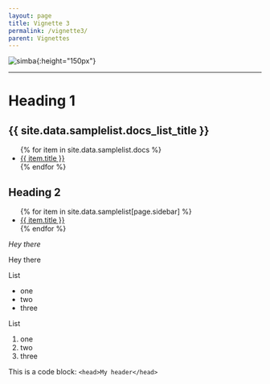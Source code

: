 ```yaml
---
layout: page
title: Vignette 3
permalink: /vignette3/
parent: Vignettes
---
```


![simba](/images/logo.png){:height="150px"}
<hr>

# Heading 1

<h2>{{ site.data.samplelist.docs_list_title }}</h2>
<ul>
   {% for item in site.data.samplelist.docs %}
      <li><a href="{{ item.url }}">{{ item.title }}</a></li>
   {% endfor %}
</ul>

## Heading 2

<ul>
    {% for item in site.data.samplelist[page.sidebar] %}
      <li><a href="{{ item.url }}">{{ item.title }}</a></li>
    {% endfor %}
</ul>

*Hey there*

Hey there

List
- one
- two
- three

List
1. one
2. two
3. three


This is a code block:
`<head>My header</head>`
